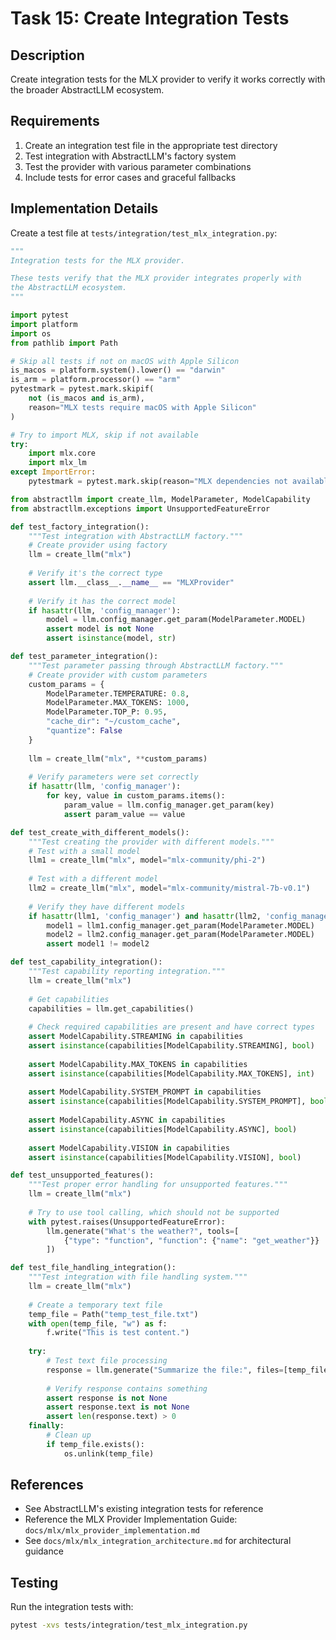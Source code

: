# Task 15: Create Integration Tests

## Description
Create integration tests for the MLX provider to verify it works correctly with the broader AbstractLLM ecosystem.

## Requirements
1. Create an integration test file in the appropriate test directory
2. Test integration with AbstractLLM's factory system
3. Test the provider with various parameter combinations
4. Include tests for error cases and graceful fallbacks

## Implementation Details

Create a test file at `tests/integration/test_mlx_integration.py`:

```python
"""
Integration tests for the MLX provider.

These tests verify that the MLX provider integrates properly with
the AbstractLLM ecosystem.
"""

import pytest
import platform
import os
from pathlib import Path

# Skip all tests if not on macOS with Apple Silicon
is_macos = platform.system().lower() == "darwin"
is_arm = platform.processor() == "arm" 
pytestmark = pytest.mark.skipif(
    not (is_macos and is_arm),
    reason="MLX tests require macOS with Apple Silicon"
)

# Try to import MLX, skip if not available
try:
    import mlx.core
    import mlx_lm
except ImportError:
    pytestmark = pytest.mark.skip(reason="MLX dependencies not available")

from abstractllm import create_llm, ModelParameter, ModelCapability
from abstractllm.exceptions import UnsupportedFeatureError

def test_factory_integration():
    """Test integration with AbstractLLM factory."""
    # Create provider using factory
    llm = create_llm("mlx")
    
    # Verify it's the correct type
    assert llm.__class__.__name__ == "MLXProvider"
    
    # Verify it has the correct model
    if hasattr(llm, 'config_manager'):
        model = llm.config_manager.get_param(ModelParameter.MODEL)
        assert model is not None
        assert isinstance(model, str)

def test_parameter_integration():
    """Test parameter passing through AbstractLLM factory."""
    # Create provider with custom parameters
    custom_params = {
        ModelParameter.TEMPERATURE: 0.8,
        ModelParameter.MAX_TOKENS: 1000,
        ModelParameter.TOP_P: 0.95,
        "cache_dir": "~/custom_cache",
        "quantize": False
    }
    
    llm = create_llm("mlx", **custom_params)
    
    # Verify parameters were set correctly
    if hasattr(llm, 'config_manager'):
        for key, value in custom_params.items():
            param_value = llm.config_manager.get_param(key)
            assert param_value == value

def test_create_with_different_models():
    """Test creating the provider with different models."""
    # Test with a small model
    llm1 = create_llm("mlx", model="mlx-community/phi-2")
    
    # Test with a different model
    llm2 = create_llm("mlx", model="mlx-community/mistral-7b-v0.1")
    
    # Verify they have different models
    if hasattr(llm1, 'config_manager') and hasattr(llm2, 'config_manager'):
        model1 = llm1.config_manager.get_param(ModelParameter.MODEL)
        model2 = llm2.config_manager.get_param(ModelParameter.MODEL)
        assert model1 != model2

def test_capability_integration():
    """Test capability reporting integration."""
    llm = create_llm("mlx")
    
    # Get capabilities
    capabilities = llm.get_capabilities()
    
    # Check required capabilities are present and have correct types
    assert ModelCapability.STREAMING in capabilities
    assert isinstance(capabilities[ModelCapability.STREAMING], bool)
    
    assert ModelCapability.MAX_TOKENS in capabilities
    assert isinstance(capabilities[ModelCapability.MAX_TOKENS], int)
    
    assert ModelCapability.SYSTEM_PROMPT in capabilities
    assert isinstance(capabilities[ModelCapability.SYSTEM_PROMPT], bool)
    
    assert ModelCapability.ASYNC in capabilities
    assert isinstance(capabilities[ModelCapability.ASYNC], bool)
    
    assert ModelCapability.VISION in capabilities
    assert isinstance(capabilities[ModelCapability.VISION], bool)

def test_unsupported_features():
    """Test proper error handling for unsupported features."""
    llm = create_llm("mlx")
    
    # Try to use tool calling, which should not be supported
    with pytest.raises(UnsupportedFeatureError):
        llm.generate("What's the weather?", tools=[
            {"type": "function", "function": {"name": "get_weather"}}
        ])

def test_file_handling_integration():
    """Test integration with file handling system."""
    llm = create_llm("mlx")
    
    # Create a temporary text file
    temp_file = Path("temp_test_file.txt")
    with open(temp_file, "w") as f:
        f.write("This is test content.")
    
    try:
        # Test text file processing
        response = llm.generate("Summarize the file:", files=[temp_file])
        
        # Verify response contains something
        assert response is not None
        assert response.text is not None
        assert len(response.text) > 0
    finally:
        # Clean up
        if temp_file.exists():
            os.unlink(temp_file)
```

## References
- See AbstractLLM's existing integration tests for reference
- Reference the MLX Provider Implementation Guide: `docs/mlx/mlx_provider_implementation.md`
- See `docs/mlx/mlx_integration_architecture.md` for architectural guidance

## Testing
Run the integration tests with:

```bash
pytest -xvs tests/integration/test_mlx_integration.py
``` 